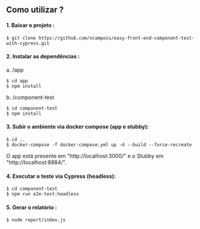 
## Como utilizar ?
#### 1. Baixar o projeto :
```
$ git clone https://github.com/vcamposs/easy-front-end-component-test-with-cypress.git
```
#### 2. Instalar as dependências :
a. /app
```
$ cd app
$ npm install
```
b. /component-test
```
$ cd component-test
$ npm install
```
#### 3. Subir o ambiente via docker compose (app e stubby):
```
$ cd ..
$ docker-compose -f docker-compose.yml up -d --build --force-recreate
```
O app está presente em "http://localhost:3000/" e o Stubby em "http://localhost:8884/".
#### 4. Executar o teste via Cypress (headless):
```
$ cd component-test
$ npm run e2e-test:headless
```
#### 5. Gerar o relatório :
```
$ node report/index.js
```
